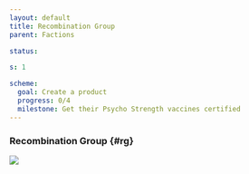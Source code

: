 ```yaml
---
layout: default
title: Recombination Group
parent: Factions

status:

s: 1

scheme:
  goal: Create a product
  progress: 0/4
  milestone: Get their Psycho Strength vaccines certified
---
```

### Recombination Group {#rg}

![](https://i.imgur.com/xE2V8yO.png)



